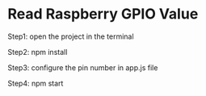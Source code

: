 # Read Raspberry GPIO Value
Step1: open the project in the terminal

Step2: npm install

Step3: configure the pin number in app.js file

Step4: npm start